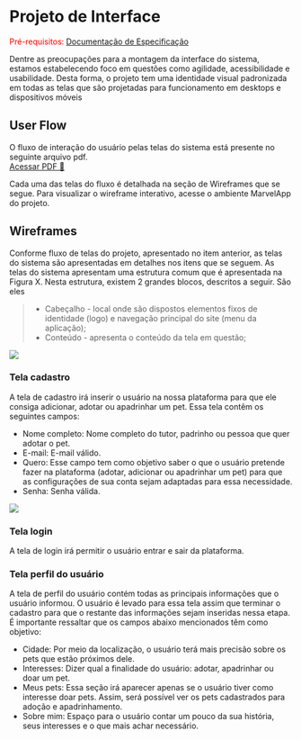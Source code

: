 
# Projeto de Interface

<span style="color:red">Pré-requisitos: <a href="2-Especificação do Projeto.md"> Documentação de Especificação</a></span>

Dentre as preocupações para a montagem da interface do sistema, estamos estabelecendo foco em questões como agilidade, acessibilidade e usabilidade. Desta forma, o projeto tem uma identidade visual padronizada em todas as telas que são projetadas para funcionamento em desktops e dispositivos móveis

## User Flow

O fluxo de interação do usuário pelas telas do sistema está presente no seguinte arquivo pdf. 
<br> [Acessar PDF 📁](https://github.com/ICEI-PUC-Minas-PMV-ADS/pmv-ads-2023-1-e1-proj-web-t16-Time5-AdocaoPets/blob/main/Projeto%20de%20interface%20fluxo%20de%20usuario.pdf)

Cada uma das telas do fluxo é detalhada na seção de Wireframes que se segue. Para visualizar o wireframe interativo, acesse o ambiente MarvelApp do projeto.


## Wireframes

Conforme fluxo de telas do projeto, apresentado no item anterior, as telas do sistema são apresentadas em detalhes nos itens que se seguem. As telas do sistema apresentam uma estrutura comum que é apresentada na Figura X. Nesta estrutura, existem 2 grandes blocos, descritos a seguir. São eles
 
> - Cabeçalho - local onde são dispostos elementos fixos de identidade (logo) e navegação principal do site (menu da aplicação);
> -	Conteúdo - apresenta o conteúdo da tela em questão;

<img src="https://user-images.githubusercontent.com/104398945/236335100-5edcd376-ae6c-4f27-90f9-0a59b5bfe5ea.jpeg">

### Tela cadastro

A tela de cadastro irá inserir o usuário na nossa plataforma para que ele consiga adicionar, adotar ou apadrinhar um pet. 
Essa tela contêm os seguintes campos:

- Nome completo: Nome completo do tutor, padrinho ou pessoa que quer adotar o pet.
- E-mail: E-mail válido.
- Quero: Esse campo tem como objetivo saber o que o usuário pretende fazer na plataforma (adotar, adicionar ou apadrinhar um pet) para que as configurações de sua conta sejam adaptadas para essa necessidade.
- Senha: Senha válida.

<img src="https://user-images.githubusercontent.com/104398945/236337314-2f315d79-41ed-4ca0-a50f-8bfd2c019491.jpeg">

### Tela login

A tela de login irá permitir o usuário entrar e sair da plataforma.

### Tela perfil do usuário

A tela de perfil do usuário contém todas as principais informações que o usuário informou. O usuário é levado para essa tela assim que terminar o cadastro para que o restante das informações sejam inseridas nessa etapa.
É importante ressaltar que os campos abaixo mencionados têm como objetivo:

- Cidade: Por meio da localização, o usuário terá mais precisão sobre os pets que estão próximos dele.
- Interesses: Dizer qual a finalidade do usuário: adotar, apadrinhar ou doar um pet.
- Meus pets: Essa seção irá aparecer apenas se o usuário tiver como interesse doar pets. Assim, será possível ver os pets cadastrados para adoção e apadrinhamento.
- Sobre mim: Espaço para o usuário contar um pouco da sua história, seus interesses e o que mais achar necessário.
